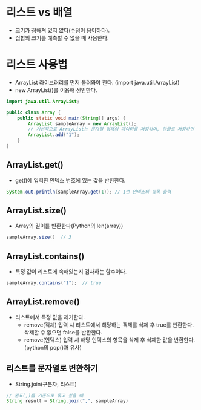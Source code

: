 # 리스트 vs 배열

- 크기가 정해져 있지 않다(수정이 용이하다).
- 집합의 크기를 예측할 수 없을 때 사용한다.

# 리스트 사용법

- ArrayList 라이브러리를 먼저 불러와야 한다. (import java.util.ArrayList)
- new ArrayList()를 이용해 선언한다.

```java
import java.util.ArrayList;

public class Array {
    public static void main(String[] args) {
        ArrayList sampleArray = new ArrayList();
        // 기본적으로 ArrayList는 문자열 형태의 데이터를 저장하며, 한글로 저장하면 깨진다.
        ArrayList.add("1");
    }
}
```

## ArrayList.get()

- get()에 입력한 인덱스 번호에 있는 값을 반환한다.

```java
System.out.println(sampleArray.get(1)); // 1번 인덱스의 항목 출력
```

## ArrayList.size()

- Array의 길이를 반환한다(Python의 len(array))

```java
sampleArray.size()  // 3
```

## ArrayList.contains()

- 특정 값이 리스트에 속해있는지 검사하는 함수이다.

```java
sampleArray.contains("1");  // true
```

## ArrayList.remove()

- 리스트에서 특정 값을 제거한다.
  - remove(객체) 입력 시 리스트에서 해당하는 객체를 삭제 후 true를 반환한다. 삭제할 수 없으면 false를 반환한다.
  - remove(인덱스) 입력 시 해당 인덱스의 항목을 삭제 후 삭제한 값을 반환한다.(python의 pop()과 유사)

## 리스트를 문자열로 변환하기

- String.join(구분자, 리스트)

```java
// 쉼표(,)를 기준으로 묶고 싶을 때
String result = String.join(",", sampleArray)
```